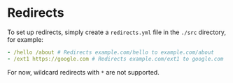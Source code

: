 # Redirects

To set up redirects, simply create a `redirects.yml` file in the `./src` directory, for example:

```yaml
- /hello /about # Redirects example.com/hello to example.com/about
- /ext1 https://google.com # Redirects example.com/ext1 to google.com
```

For now, wildcard redirects with `*` are not supported.
